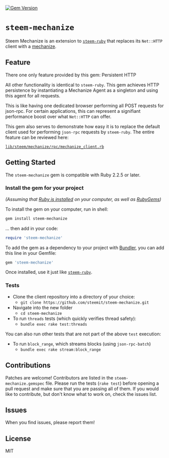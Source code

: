 [![Gem Version](https://badge.fury.io/rb/steem-mechanize.svg)](https://badge.fury.io/rb/steem-mechanize)

# `steem-mechanize`

Steem Mechanize is an extension to [`steem-ruby`](https://github.com/steemit/steem-ruby) that replaces its `Net::HTTP` client with a [mechanize](https://github.com/sparklemotion/mechanize).

## Feature

There one only feature provided by this gem: Persistent HTTP

All other functionality is identical to `steem-ruby`.  This gem achieves HTTP persistence by instantiating a Mechanize Agent as a singleton and using this agent for all requests.

This is like having one dedicated browser performing all POST requests for json-rpc.  For certain applications, this can represent a signifiant performance boost over what `Net::HTTP` can offer.

This gem also serves to demonstrate how easy it is to replace the default client used for performing `json-rpc` requests by `steem-ruby`.  The entire feature can be reviewed here:

[`lib/steem/mechanize/rpc/mechanize_client.rb`](lib/steem/mechanize/rpc/mechanize_client.rb)

## Getting Started

The `steem-mechanize` gem is compatible with Ruby 2.2.5 or later.

### Install the gem for your project

*(Assuming that [Ruby is installed](https://www.ruby-lang.org/en/downloads/) on your computer, as well as [RubyGems](http://rubygems.org/pages/download))*

To install the gem on your computer, run in shell:

```bash
gem install steem-mechanize
```

... then add in your code:

```ruby
require 'steem-mechanize'
```

To add the gem as a dependency to your project with [Bundler](http://bundler.io/), you can add this line in your Gemfile:

```ruby
gem 'steem-mechanize'
```

Once installed, use it just like [`steem-ruby`](https://github.com/steemit/steem-ruby).

### Tests

* Clone the client repository into a directory of your choice:
  * `git clone https://github.com/steemit/steem-mechanize.git`
* Navigate into the new folder
  * `cd steem-mechanize`
* To run `threads` tests (which quickly verifies thread safety):
  * `bundle exec rake test:threads`

You can also run other tests that are not part of the above `test` execution:

* To run `block_range`, which streams blocks (using `json-rpc-batch`)
  * `bundle exec rake stream:block_range`

## Contributions

Patches are welcome! Contributors are listed in the `steem-mechanize.gemspec` file. Please run the tests (`rake test`) before opening a pull request and make sure that you are passing all of them. If you would like to contribute, but don't know what to work on, check the issues list.

## Issues

When you find issues, please report them!

## License

MIT
